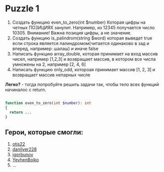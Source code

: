 # Puzzle 1

1. Создать функцию even_to_zero(int $number) Которая цифры на четных ПОЗИЦИЯХ занулит. Например, из 12345 получается число 10305. Внимание! Важна позиция цифры, а не значение.
2. Создать функцию is_palindrom(string $word) которая выведет true если строка является палиндромом(читается одинаково в зад и вперед, например: шалаш) и иначе false
3. Написать функцию array_double, которая принимает на вход массив чисел, например [1,2,3] и возвращает массив, в котором все числа умножены на 2, например [2, 4, 6]
4. Написать функцию only_odd, котороая принимает массив [1, 2, 3] и возвращает массив непарных числе

**Легко?** - тогда попробуйте решить задачи так, чтобы тело всех функций начиналос с return.

```php

function even_to_zero(int $number): int
{
  return ...
}
```

## Герои, которые смогли:

1. [otis22](https://github.com/otis22)
2. [danilyer228](https://github.com/danilyer228)
3. [igorbunov](https://github.com/igorbunov)
4. [YevhenBoiko](https://github.com/parazeet)
5. ...

